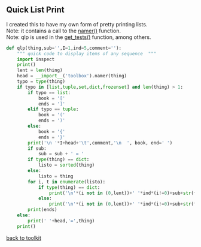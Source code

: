 ## Quick List Print

I created this to have my own form of pretty printing lists.
<br>Note: it contains a call to the [namer()](/namer.md) function.
<br>Note: qlp is used in the [get_tests()](/get_tests.md) function, among others.

```python
def qlp(thing,sub='',I=1,ind=5,comment=''):
    """ quick code to display items of any sequence  """
    import inspect
    print()
    lent = len(thing)
    head = __import__('toolbox').namer(thing)
    typo = type(thing)
    if typo in [list,tuple,set,dict,frozenset] and len(thing) > 1:
        if typo == list:
            book = '['
            ends = ']'
        elif typo == tuple:
            book = '('
            ends = ')'
        else:
            book = '{'
            ends = '}'
        print('\n '*I+head+'\t',comment,'\n  ', book, end=' ')
        if sub:
            sub = sub + ' = '
        if type(thing) == dict:
            listo = sorted(thing)
        else:
            listo = thing
        for i, t in enumerate(listo):
            if type(thing) == dict:
                print('\n'*(i not in (0,lent))+' '*ind*(i!=0)+sub+str(t),':',thing[t], end=' ')
            else:
                print('\n'*(i not in (0,lent))+' '*ind*(i!=0)+sub+str(t), end=' ')
        print(ends)
    else:
        print(' '+head,'=',thing)
    print()
```



[back to toolkit](/toolkit_page)
